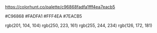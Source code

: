 https://colorhunt.co/palette/c96868fadfa1fff4ea7eacb5

#C96868
#FADFA1
#FFF4EA
#7EACB5

rgb(201, 104, 104)
rgb(250, 223, 161)
rgb(255, 244, 234)
rgb(126, 172, 181)
